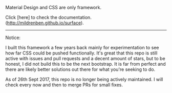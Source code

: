 Material Design and CSS are only framework.

Click [here] to check the documentation.(http://mildrenben.github.io/surface).

---

Notice:

I built this framework a few years back mainly for experimentation to see how far CSS could be pushed functionally. It's great that this repo is still active with issues and pull requests and a decent amount of stars, but to be honest, I did not build this to be the next bootstrap. It is far from perfect and there are likely better solutions out there for what you're seeking to do.

As of 26th Sept 2017, this repo is no longer being actively maintained. I will check every now and then to merge PRs for small fixes.
